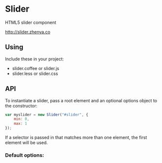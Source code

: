 # Slider

HTML5 slider component

http://slider.zhenya.co

## Using

Include these in your project:

- slider.coffee or slider.js
- slider.less or slider.css

## API

To instantiate a slider, pass a root element and an optional options object to the constructor:

``` js
var myslider = new Slider("#slider", {
	min: 0,
	max: 1
});
```

If a selector is passed in that matches more than one element, the first element will be used.

### Default options:
``` js

```